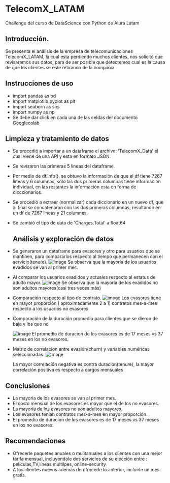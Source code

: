 # TelecomX_LATAM
Challenge del curso de DataScience con Python de Alura Latam

## **Introducción.**

Se presenta el análisis de la empresa de telecomunicaciones TelecomX_LATAM, la cual esta perdiendo muchos clientes, nos solicitó que revisaramos sus datos, 
para  de ser posible que detectemos cual es la causa de que los clientes se este retirando de la compañia.


## **Instrucciones de uso**

* import pandas as pd
* import matplotlib.pyplot as plt
* import seaborn as sns
* import numpy as np
* Se debe dar click en cada una de las celdas del documento Googlecolab


## **Limpieza y tratamiento de datos**

* Se procedió a importar a un dataframe el archivo: 'TelecomX_Data' el cual viene de una API y esta en formato JSON.
* Se revisaron las primeras 5 lineas del dataframe.
* Por medio de df.info(), se obtuvo la información de que el df tiene 7267 lineas y 6 columnas, sólo las dos primeras columnas tiene información individual, en las restantes la información esta en forma de dicccionarios.
* Se procedió a extraer (normalizar) cada diccionario en un nuevo df, que al final se concatenaron con las dos primeras columnas, resultando en un df de 7267 lineas y 21 columnas.
* Se cambió el tipo de data de 'Charges.Total' a float64

  ## **Análisis y exploración de datos**
* Se generaron un dataframe para evasores y otro para usuarios que se mantinen, para compararlos respecto al tiempo que permanecen con el servicio(tenure).
 ![image](https://github.com/user-attachments/assets/75d7bee9-7a81-48a9-b5f7-cfba0660670d)
 Se observa que la mayoria de los usuarios evadidos se van al primer mes.

* Al comparar los usuarios evadidos y actuales respecto al estatus de adulto mayor.
  ![image](https://github.com/user-attachments/assets/0baa19b2-9c23-497e-bfd7-7b952e832875)
  Se observa que la mayoria de los evadidos no son adultos mayores(casi tres veces más)
* Comparación respecto al tipo de contrato.
 ![image](https://github.com/user-attachments/assets/e21fdfd7-e84c-4ecc-af83-db9a3c5d423e)
Los evasores tiene en mayor proporción ( aproximadamente 2 a 1) contratos mes-a-mes respecto a los usuarios no evasores.
* Comparación de la duración promedio para clientes que se dieron de baja y los que no

  ![image](https://github.com/user-attachments/assets/317b3d22-5515-430d-8e2b-f0d5c8786818)
   El promedio de duracion de los evasores es de 17 meses vs 37 meses en los no evasores.

* Matriz de correlacion entre evasión(churn) y variables numéricas seleccionadas.
  ![image](https://github.com/user-attachments/assets/623b57e6-36b7-4fd1-a11b-e2f8135216ec)
  
  La mayor correlación negativa es contra duración(tenure), la mayor correlación positiva es respecto a cargos mensuales
  
## **Conclusiones**
* La mayoría de los evasores se van al primer mes.
*  El costo mensual de los evasores es mayor que el de los no evasores.
*  La mayoría de los evasores no son adultos mayores.
*  Los evasores tenian contratos mes-a-mes en mayor proporción.
*  El promedio de duracion de los evasores es de 17 meses vs 37 meses en los no evasores.

## **Recomendaciones**

* Ofrecerle paquetes anuales o mulitanuales a los clientes con una mejor tárifa mensual, incluyendole dos servicios de su elección entre : películas,TV,líneas multilpes, online-security.
* A los clientes nuevos además de ofrecerle lo anterior, incluirle un mes gratis.


  
